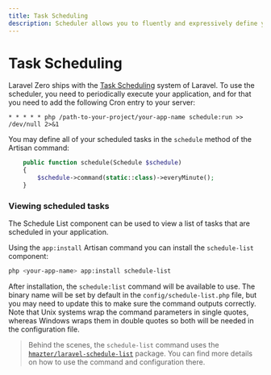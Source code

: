 ```yaml
---
title: Task Scheduling
description: Scheduler allows you to fluently and expressively define your command schedule
---
```


# Task Scheduling

Laravel Zero ships with the [Task Scheduling](https://laravel.com/docs/5.7/scheduling) system of
Laravel. To use the scheduler, you need to periodically execute your application, and for that you
need to add the following Cron entry to your server:
```
* * * * * php /path-to-your-project/your-app-name schedule:run >> /dev/null 2>&1
```

You may define all of your scheduled tasks in the `schedule` method of the Artisan command:
```php
    public function schedule(Schedule $schedule)
    {
        $schedule->command(static::class)->everyMinute();
    }
```

### Viewing scheduled tasks

The Schedule List component can be used to view a list of tasks that are scheduled in your application.

Using the `app:install` Artisan command you can install the `schedule-list` component:

```bash
php <your-app-name> app:install schedule-list
```

After installation, the `schedule:list` command will be available to use. The binary name will be set
by default in the `config/schedule-list.php` file, but you may need to update this to make sure the
command outputs correctly. Note that Unix systems wrap the command parameters in single quotes,
whereas Windows wraps them in double quotes so both will be needed in the configuration file.

> Behind the scenes, the `schedule-list` command uses the
[`hmazter/laravel-schedule-list`](https://github.com/hmazter/laravel-schedule-list)
package. You can find more details on how to use the command and configuration there.
